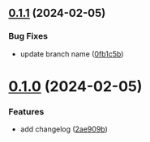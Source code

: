 ## [0.1.1](https://github.com/ellapav/greetings-ci/compare/v0.1.0...v0.1.1) (2024-02-05)


### Bug Fixes

* update branch name ([0fb1c5b](https://github.com/ellapav/greetings-ci/commit/0fb1c5b36df7d32473cf01121f35179e65d34507))



# [0.1.0](https://github.com/ellapav/greetings-ci/compare/2ae909b39cb9ba555c189798560c7fb12d0bec96...v0.1.0) (2024-02-05)


### Features

* add changelog ([2ae909b](https://github.com/ellapav/greetings-ci/commit/2ae909b39cb9ba555c189798560c7fb12d0bec96))



